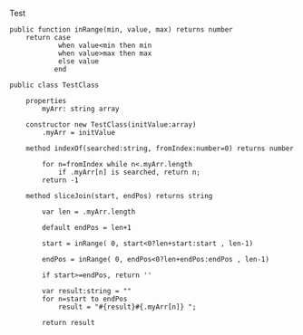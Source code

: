 Test

    public function inRange(min, value, max) returns number
        return case 
                when value<min then min
                when value>max then max
                else value
               end

    public class TestClass

        properties
            myArr: string array

        constructor new TestClass(initValue:array)
            .myArr = initValue
            
        method indexOf(searched:string, fromIndex:number=0) returns number

            for n=fromIndex while n<.myArr.length
                if .myArr[n] is searched, return n;
            return -1
            
        method sliceJoin(start, endPos) returns string

            var len = .myArr.length

            default endPos = len+1

            start = inRange( 0, start<0?len+start:start , len-1)

            endPos = inRange( 0, endPos<0?len+endPos:endPos , len-1)

            if start>=endPos, return ''

            var result:string = ""
            for n=start to endPos 
                result = "#{result}#{.myArr[n]} ";

            return result


